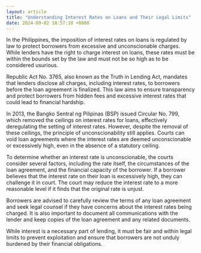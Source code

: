 ```yaml
---
layout: article
title: "Understanding Interest Rates on Loans and Their Legal Limits"
date: 2024-09-02 18:57:10 +0800
---
```


<p>In the Philippines, the imposition of interest rates on loans is regulated by law to protect borrowers from excessive and unconscionable charges. While lenders have the right to charge interest on loans, these rates must be within the bounds set by the law and must not be so high as to be considered usurious.</p><p>Republic Act No. 3765, also known as the Truth in Lending Act, mandates that lenders disclose all charges, including interest rates, to borrowers before the loan agreement is finalized. This law aims to ensure transparency and protect borrowers from hidden fees and excessive interest rates that could lead to financial hardship.</p><p>In 2013, the Bangko Sentral ng Pilipinas (BSP) issued Circular No. 799, which removed the ceilings on interest rates for loans, effectively deregulating the setting of interest rates. However, despite the removal of these ceilings, the principle of unconscionability still applies. Courts can void loan agreements where the interest rates are deemed unconscionable or excessively high, even in the absence of a statutory ceiling.</p><p>To determine whether an interest rate is unconscionable, the courts consider several factors, including the rate itself, the circumstances of the loan agreement, and the financial capacity of the borrower. If a borrower believes that the interest rate on their loan is excessively high, they can challenge it in court. The court may reduce the interest rate to a more reasonable level if it finds that the original rate is unjust.</p><p>Borrowers are advised to carefully review the terms of any loan agreement and seek legal counsel if they have concerns about the interest rates being charged. It is also important to document all communications with the lender and keep copies of the loan agreement and any related documents.</p><p>While interest is a necessary part of lending, it must be fair and within legal limits to prevent exploitation and ensure that borrowers are not unduly burdened by their financial obligations.</p>